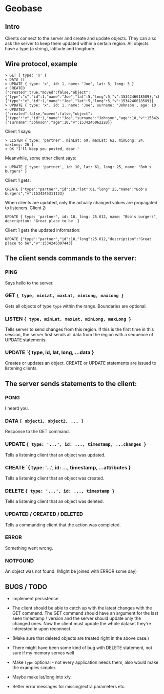 # Geobase

## Intro

Clients connect to the server and create and update objects. They can
also ask the server to keep them updated within a certain region. All
objects have a type (a string), latitude and longitude.

## Wire protocol, example

```
> GET { type: 'x' }
< DATA []
> UPDATE { type: 'x', id: 1, name: 'Joe', lat: 5, long: 5 }
< CREATED
{"created":true,"moved":false,"object":{"type":"x","id":1,"name":"Joe","lat":5,"long":5,"v":1534246018589},"changes":{"type":"x","id":1,"name":"Joe","lat":5,"long":5,"v":1534246018589}}
> UPDATE { type: 'x', id: 1, name: 'Joe', surname: 'Johnson', age: 10
< UPDATED
{"created":false,"moved":false,"object":{"type":"x","id":1,"name":"Joe","surname":"Johnson","age":10,"v":1534246062220},"changes":{"surname":"Johnson","age":10,"v":1534246062220}}
```

Client 1 says:
```
> LISTEN { type: 'partner', minLat: 60, maxLat: 62, minLong: 24, maxLong: 26 }
< OK "I'll keep you posted, dear."
```

Meanwhile, some other client says:
```
> UPDATE { type: 'partner', id: 10, lat: 61, long: 25, name: "Bob's burgers" }
```

Client 1 gets:
```
CREATE {"type":"partner","id":10,"lat":61,"long":25,"name":"Bob's
burgers","v":1534246311133}
```

When clients are updated, only the actually changed values are propagated
to listeners. Client 2:

```
UPDATE { type: 'partner', id: 10, long: 25.012, name: "Bob's burgers", description: 'Great place to be' }
```

Client 1 gets the updated information:
```
UPDATE {"type":"partner","id":10,"long":25.012,"description":"Great place to be","v":1534246397443}
```

## The client sends commands to the server:

### PING

Says hello to the server.

### GET `{ type, minLat, maxLat, minLong, maxLong }`

Gets all objects of type `type` within the range. Boundaries are
optional.

### LISTEN `{ type, minLat, maxLat, minLong, maxLong }`

Tells server to send changes from this region. If this is the first time
in this session, the server first sends all data from the region with a
sequence of UPDATE statements.

### UPDATE `{ type, id, lat, long, ...data }

Creates or updates an object. CREATE or UPDATE statements are issued to
listening clients.

## The server sends statements to the client:

### PONG

I heard you.

### DATA `[ object1, object2, ... ]`

Response to the GET command.

### UPDATE `{ type: '...', id: ..., timestamp, ...changes }`

Tells a listening client that an object was updated.

### CREATE `{ type: '...', id: ..., timestamp, ...attributes }

Tells a listening client that an object was created.

### DELETE `{ type: '...', id: ..., timestamp }`

Tells a listening client that an object was deleted.

### UPDATED / CREATED / DELETED

Tells a commanding client that the action was completed.

### ERROR

Something went wrong.

### NOTFOUND

An object was not found. (Might be joined with ERROR some day)

## BUGS / TODO

- Implement persistence.

- The client should be able to catch up with the latest changes with the
  GET command. The GET command should have an argument for the last seen
  timestamp / version and the server should update only the changed
  ones.  Now the client must update the whole dataset they're interested
  in upon reconnect.

- (Make sure that deleted objects are treated right in the above case.)

- There might have been some kind of bug with DELETE statement, not sure
  if my memory serves well

- Make `type` optional - not every application needs them, also would make
the examples simpler.

- Maybe make lat/long into x/y.

- Better error messages for missing/extra parameters etc.

